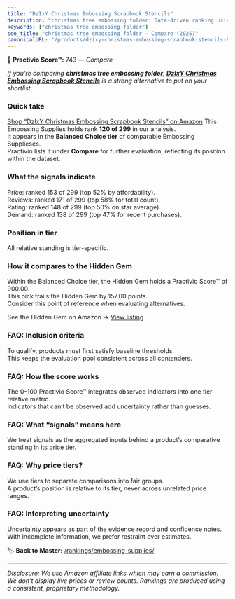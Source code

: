 ```yaml
---
title: "DzIxY Christmas Embossing Scrapbook Stencils"
description: "christmas tree embossing folder: Data-driven ranking using the Practivio Score™. Positioned by quality, value, demand, findability, momentum."
keywords: ["christmas tree embossing folder"]
seo_title: "christmas tree embossing folder — Compare (2025)"
canonicalURL: "/products/dzixy-christmas-embossing-scrapbook-stencils-B0CKYT56CG/"
---
```


**🛒 Practivio Score™:** 743 — _Compare_


*If you're comparing **christmas tree embossing folder**, **[DzIxY Christmas Embossing Scrapbook Stencils](https://www.amazon.com/dp/B0CKYT56CG?tag=practivio-20)** is a strong alternative to put on your shortlist.*
### Quick take
[Shop “DzIxY Christmas Embossing Scrapbook Stencils” on Amazon](https://www.amazon.com/dp/B0CKYT56CG?tag=practivio-20)
This Embossing Supplies holds rank **120 of 299** in our analysis.  
It appears in the **Balanced Choice tier** of comparable Embossing Supplieses.  
Practivio lists it under **Compare** for further evaluation, reflecting its position within the dataset.

### What the signals indicate
Price: ranked 153 of 299 (top 52% by affordability).  
Reviews: ranked 171 of 299 (top 58% for total count).  
Rating: ranked 148 of 299 (top 50% on star average).  
Demand: ranked 138 of 299 (top 47% for recent purchases).

### Position in tier
All relative standing is tier-specific.

### How it compares to the Hidden Gem
Within the Balanced Choice tier, the Hidden Gem holds a Practivio Score™ of 900.00.  
This pick trails the Hidden Gem by 157.00 points.  
Consider this point of reference when evaluating alternatives.  

See the Hidden Gem on Amazon → [View listing](https://www.amazon.com/dp/B001DKMBTO?tag=practivio-20)

### FAQ: Inclusion criteria
To qualify, products must first satisfy baseline thresholds.  
This keeps the evaluation pool consistent across all contenders.

### FAQ: How the score works
The 0–100 Practivio Score™ integrates observed indicators into one tier-relative metric.  
Indicators that can’t be observed add uncertainty rather than guesses.

### FAQ: What “signals” means here
We treat signals as the aggregated inputs behind a product’s comparative standing in its price tier.

### FAQ: Why price tiers?
We use tiers to separate comparisons into fair groups.  
A product’s position is relative to its tier, never across unrelated price ranges.

### FAQ: Interpreting uncertainty
Uncertainty appears as part of the evidence record and confidence notes.  
With incomplete information, we prefer restraint over estimates.

<!-- Missing template for Compare/CompareWithinPriceClass -->


🏷️ **Back to Master:** [/rankings/embossing-supplies/](/rankings/embossing-supplies/)

---
_Disclosure: We use Amazon affiliate links which may earn a commission. We don’t display live prices or review counts. Rankings are produced using a consistent, proprietary methodology._
